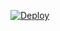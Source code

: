 [![Deploy](https://www.herokucdn.com/deploy/button.svg)](https://www.heroku.com/deploy?template=https://github.com/Thor-Ragnarok/slam-mirrorbot)
